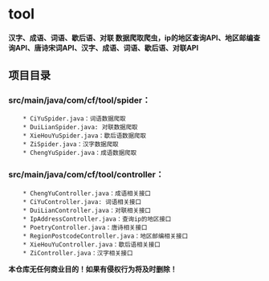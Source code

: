 # tool  
#### 汉字、成语、词语、歇后语、对联 数据爬取爬虫，ip的地区查询API、地区邮编查询API、唐诗宋词API、汉字、成语、词语、歇后语、对联API  
## 项目目录  
### src/main/java/com/cf/tool/spider：
```  
    * CiYuSpider.java：词语数据爬取  
    * DuiLianSpider.java: 对联数据爬取  
    * XieHouYuSpider.java：歇后语数据爬取  
    * ZiSpider.java：汉字数据爬取  
    * ChengYuSpider.java：成语数据爬取  
```
 ### src/main/java/com/cf/tool/controller： 
``` 
    * ChengYuController.java：成语相关接口  
    * CiYuController.java: 词语相关接口  
    * DuiLianController.java：对联相关接口  
    * IpAddressController.java：查询ip的地区接口  
    * PoetryController.java：唐诗相关接口  
    * RegionPostcodeController.java：地区邮编相关接口   
    * XieHouYuController.java：歇后语相关接口  
    * ZiController.java：汉字相关接口  
```


**本仓库无任何商业目的！如果有侵权行为将及时删除！**
    